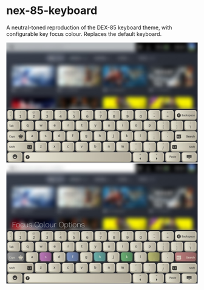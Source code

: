 # nex-85-keyboard

A neutral-toned reproduction of the DEX-85 keyboard theme, with configurable key focus colour. Replaces the default keyboard.

![Preview](/preview-1.jpg)
![Preview](/preview-2.jpg)